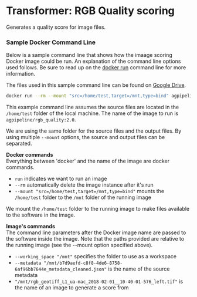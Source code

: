 # Transformer: RGB Quality scoring

Generates a quality score for image files.

### Sample Docker Command Line

Below is a sample command line that shows how the imaage scoring Docker image could be run.
An explanation of the command line options used follows.
Be sure to read up on the [docker run](https://docs.docker.com/engine/reference/run/) command line for more information.

The files used in this sample command line can be found on [Google Drive](https://drive.google.com/file/d/1n4bZjawjYIp40gf4CaH1UegOOyiaUeOa/view?usp=sharing).

```sh
docker run --rm --mount "src=/home/test,target=/mnt,type=bind" agpipeline/rgb_quality:2.0 --working_space "/mnt" --metadata /mnt/b7d9aefd-c8f8-4de6-8758-6af96bb7644e_metadata_cleaned.json "/mnt/rgb_geotiff_L1_ua-mac_2018-02-01__10-40-01-576_left.tif"
```

This example command line assumes the source files are located in the `/home/test` folder of the local machine.
The name of the image to run is `agpipeline/rgb_quality:2.0`.

We are using the same folder for the source files and the output files.
By using multiple `--mount` options, the source and output files can be separated.

**Docker commands** \
Everything between 'docker' and the name of the image are docker commands.

- `run` indicates we want to run an image
- `--rm` automatically delete the image instance after it's run
- `--mount "src=/home/test,target=/mnt,type=bind"` mounts the `/home/test` folder to the `/mnt` folder of the running image

We mount the `/home/test` folder to the running image to make files available to the software in the image.

**Image's commands** \
The command line parameters after the Docker image name are passed to the software inside the image.
Note that the paths provided are relative to the running image (see the --mount option specified above).

- `--working_space "/mnt"` specifies the folder to use as a workspace
- `--metadata "/mnt/b7d9aefd-c8f8-4de6-8758-6af96bb7644e_metadata_cleaned.json"` is the name of the source metadata
- `"/mnt/rgb_geotiff_L1_ua-mac_2018-02-01__10-40-01-576_left.tif"` is the name of an image to generate a score from

